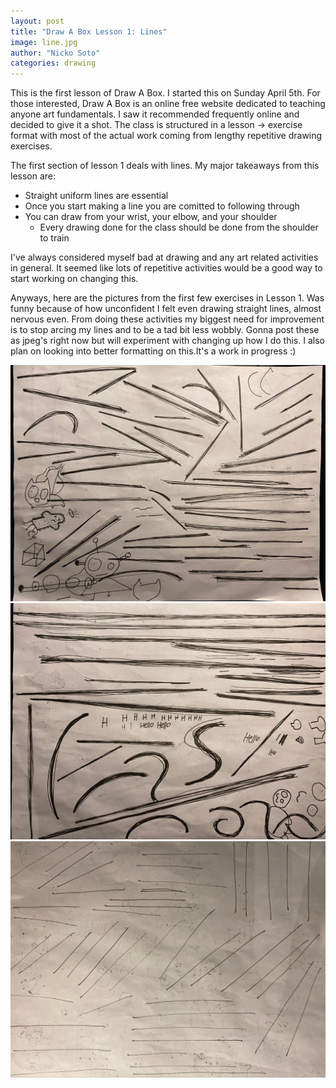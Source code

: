 ```yaml
---
layout: post
title: "Draw A Box Lesson 1: Lines"
image: line.jpg
author: "Nicko Soto"
categories: drawing
---
```

This is the first lesson of Draw A Box. I started this on Sunday April 5th. For those interested, Draw A Box is an online free website dedicated to teaching anyone art fundamentals. I saw it recommended frequently online and decided to give it a shot. The class is structured in a lesson -> exercise format with most of the actual work coming from lengthy repetitive drawing exercises.

The first section of lesson 1 deals with lines. My major takeaways from this lesson are:
* Straight uniform lines are essential
* Once you start making a line you are comitted to following through
* You can draw from your wrist, your elbow, and your shoulder
    * Every drawing done for the class should be done from the shoulder to train

I've always considered myself bad at drawing and any art related activities in general. It seemed like lots of repetitive activities would be a good way to start working on changing this.

Anyways, here are the pictures from the first few exercises in Lesson 1. Was funny because of how unconfident I felt even drawing straight lines, almost nervous even. From doing these activities my biggest need for improvement is to stop arcing my lines and to be a tad bit less wobbly.
Gonna post these as jpeg's right now but will experiment with changing up how I do this. I also plan on looking into better formatting on this.It's a work in progress :)

![Line1](../assets/img/lines_1.jpeg)
![Line2](../assets/img/lines_2.jpeg)
![Line3](../assets/img/lines_3.jpeg)
